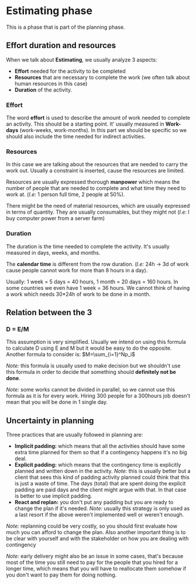 # Estimating phase

This is a phase that is part of the planning phase.

## Effort duration and resources

When we talk about **Estimating**, we usually analyze 3 aspects:

- **Effort** needed for the activity to be completed
- **Resources** that are necessary to complete the work (we often talk about human resources in this case)
- **Duration** of the activity.

### Effort

The word **effort** is used to describe the amount of work needed to complete an activity. This should be a starting point. It' usually measured in **Work-days** (work-weeks, work-months). In this part we should be specific so we should also include the time needed for indirect activities.

### Resources

In this case we are talking about the resources that are needed to carry the work out. Usually a constraint is inserted, cause the resources are limited.

Resources are usually expressed thorough **manpower** which means the number of people that are needed to complete and what time they need to work at. (*I.e:* 1 person full time, 2 people at 50%).

There might be the need of material resources, which are usually expressed in terms of quantity. They are usually consumables, but they might not (*I.e:* I buy computer power from a server farm)

### Duration

The duration is the time needed to complete the activity. It's usually measured in days, weeks, and months.

The **calendar time** is different from the row duration. (*I.e:* 24h -> 3d of work cause people cannot work for more than 8 hours in a day).

Usually: 1 week = 5 days = 40 hours, 1 month = 20 days = 160 hours. In some countries we even have 1 week = 36 hours. We cannot think of having a work which needs 30*24h of work to be done in a month.

## Relation between the 3

### D = E/M

This assumption is very simplified. Usually we intend on using this formula to calculate D using E and M but it would be easy to do the opposite. Another formula to consider is: $M=\sum_{i=1}^Np_i$

*Note:* this formula is usually used to make decision but we shouldn't use this formula in order to decide that something should **definitely not be done**.

*Note:* some works cannot be divided in parallel, so we cannot use this formula as it is for every work. Hiring 300 people for a 300hours job doesn't mean that you will be done in 1 single day.

## Uncertainty in planning

Three practices that are usually followed in planning are:

- **Implicit padding:** which means that all the activities should have some extra time planned for them so that if a contingency happens it's no big deal.
- **Explicit padding:** which means that the contingency time is explicitly planned and written down in the activity. *Note:* this is usually better but a client that sees this kind of padding activity planned could think that this is just a waste of time. The days (total) that are spent doing the explicit padding are paid days and the client might argue with that. In that case is better to use implicit padding.
- **React and replan:** you don't put any padding but you are ready to change the plan if it's needed. *Note:* usually this strategy is only used as a last resort if the above weren't implemented well or weren't enough.

*Note:* replanning could be very costly, so you should first evaluate how much you can afford to change the plan. Also another important thing is to be clear with yourself and with the stakeholder on how you are dealing with contingency

*Note:* early delivery might also be an issue in some cases, that's because most of the time you still need to pay for the people that you hired for a longer time, which means that you will have to reallocate them somehow if you don't want to pay them for doing nothing.
